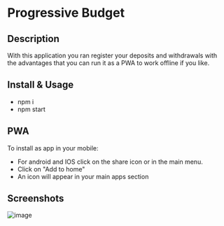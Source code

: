 # Progressive Budget 

## Description

With this application you ran register your deposits and withdrawals with the advantages that you can run it as a PWA to work offline if you like.


## Install & Usage

- npm i
- npm start

## PWA

To install as app in your mobile:

- For android and IOS click on the share icon or in the main menu.
- Click on "Add to home"
- An icon will appear in your main apps section

## Screenshots

![image](https://user-images.githubusercontent.com/12967754/145686532-6469ab21-361c-499f-a3bf-0bf844aabe35.png)
